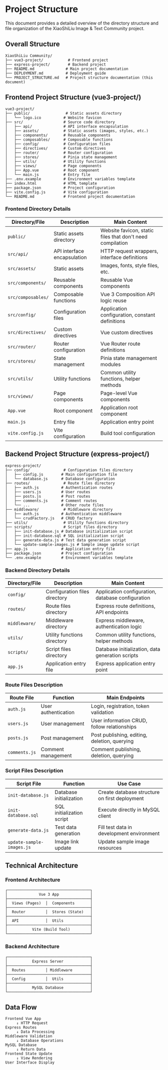 # Project Structure

This document provides a detailed overview of the directory structure and file organization of the XiaoShiLiu Image & Text Community project.

## Overall Structure

```
XiaoShiLiu Community/
├── vue3-project/           # Frontend project
├── express-project/        # Backend project
├── README.md              # Main project documentation
├── DEPLOYMENT.md          # Deployment guide
└── PROJECT_STRUCTURE.md   # Project structure documentation (this document)
```

## Frontend Project Structure (vue3-project/)

```
vue3-project/
├── public/                # Static assets directory
│   └── logo.ico          # Website favicon
├── src/                  # Source code directory
│   ├── api/              # API interface encapsulation
│   ├── assets/           # Static assets (images, styles, etc.)
│   ├── components/       # Reusable components
│   ├── composables/      # Composable functions
│   ├── config/           # Configuration files
│   ├── directives/       # Custom directives
│   ├── router/           # Router configuration
│   ├── stores/           # Pinia state management
│   ├── utils/            # Utility functions
│   ├── views/            # Page components
│   ├── App.vue           # Root component
│   └── main.js           # Entry file
├── .env.example          # Environment variables template
├── index.html            # HTML template
├── package.json          # Project configuration
├── vite.config.js        # Vite configuration
└── README.md             # Frontend project documentation
```

### Frontend Directory Details

| Directory/File | Description | Main Content |
|----------------|-------------|-------------|
| `public/` | Static assets directory | Website favicon, static files that don't need compilation |
| `src/api/` | API interface encapsulation | HTTP request wrappers, interface definitions |
| `src/assets/` | Static assets | Images, fonts, style files, etc. |
| `src/components/` | Reusable components | Reusable Vue components |
| `src/composables/` | Composable functions | Vue 3 Composition API logic reuse |
| `src/config/` | Configuration files | Application configuration, constant definitions |
| `src/directives/` | Custom directives | Vue custom directives |
| `src/router/` | Router configuration | Vue Router route definitions |
| `src/stores/` | State management | Pinia state management modules |
| `src/utils/` | Utility functions | Common utility functions, helper methods |
| `src/views/` | Page components | Page-level Vue components |
| `App.vue` | Root component | Application root component |
| `main.js` | Entry file | Application entry point |
| `vite.config.js` | Vite configuration | Build tool configuration |

## Backend Project Structure (express-project/)

```
express-project/
├── config/               # Configuration files directory
│   ├── config.js        # Main configuration file
│   └── database.js      # Database configuration
├── routes/               # Route files directory
│   ├── auth.js          # Authentication routes
│   ├── users.js         # User routes
│   ├── posts.js         # Post routes
│   ├── comments.js      # Comment routes
│   └── ...              # Other route files
├── middleware/           # Middleware directory
│   ├── auth.js          # Authentication middleware
│   └── crudFactory.js   # CRUD factory
├── utils/                # Utility functions directory
├── scripts/              # Script files directory
│   ├── init-database.js # Database initialization script
│   ├── init-database.sql # SQL initialization script
│   ├── generate-data.js # Test data generation script
│   └── update-sample-images.js # Sample image update script
├── app.js               # Application entry file
├── package.json         # Project configuration
└── .env.example         # Environment variables template
```

### Backend Directory Details

| Directory/File | Description | Main Content |
|----------------|-------------|-------------|
| `config/` | Configuration files directory | Application configuration, database configuration |
| `routes/` | Route files directory | Express route definitions, API endpoints |
| `middleware/` | Middleware directory | Express middleware, authentication logic |
| `utils/` | Utility functions directory | Common utility functions, helper methods |
| `scripts/` | Script files directory | Database initialization, data generation scripts |
| `app.js` | Application entry file | Express application entry point |

### Route Files Description

| Route File | Function | Main Endpoints |
|------------|----------|----------------|
| `auth.js` | User authentication | Login, registration, token validation |
| `users.js` | User management | User information CRUD, follow relationships |
| `posts.js` | Post management | Post publishing, editing, deletion, querying |
| `comments.js` | Comment management | Comment publishing, deletion, querying |

### Script Files Description

| Script File | Function | Use Case |
|-------------|----------|----------|
| `init-database.js` | Database initialization | Create database structure on first deployment |
| `init-database.sql` | SQL initialization script | Execute directly in MySQL client |
| `generate-data.js` | Test data generation | Fill test data in development environment |
| `update-sample-images.js` | Image link update | Update sample image resources |

## Technical Architecture

### Frontend Architecture

```
┌─────────────────────────────────────┐
│              Vue 3 App              │
├─────────────────────────────────────┤
│  Views (Pages)  │  Components       │
├─────────────────────────────────────┤
│  Router         │  Stores (State)   │
├─────────────────────────────────────┤
│  API            │  Utils            │
├─────────────────────────────────────┤
│           Vite (Build Tool)         │
└─────────────────────────────────────┘
```

### Backend Architecture

```
┌─────────────────────────────────────┐
│           Express Server            │
├─────────────────────────────────────┤
│  Routes         │ Middleware        │
├─────────────────────────────────────┤
│  Config         │  Utils            │
├─────────────────────────────────────┤
│           MySQL Database            │
└─────────────────────────────────────┘
```

## Data Flow

```
Frontend Vue App
     ↓ HTTP Request
Express Routes
     ↓ Data Processing
Middleware Validation
     ↓ Database Operations
MySQL Database
     ↓ Return Data
Frontend State Update
     ↓ View Rendering
User Interface Display
```